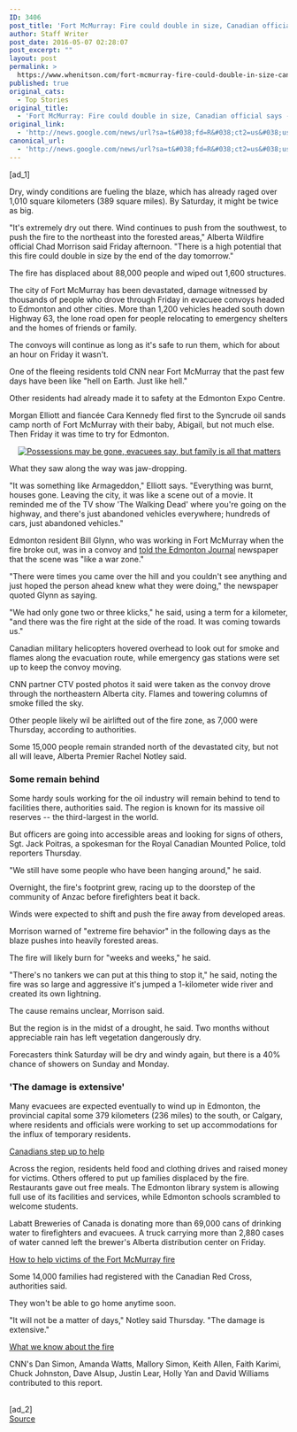 ```yaml
---
ID: 3406
post_title: 'Fort McMurray: Fire could double in size, Canadian official says &#8211; CNN'
author: Staff Writer
post_date: 2016-05-07 02:28:07
post_excerpt: ""
layout: post
permalink: >
  https://www.whenitson.com/fort-mcmurray-fire-could-double-in-size-canadian-official-says-cnn/
published: true
original_cats:
  - Top Stories
original_title:
  - 'Fort McMurray: Fire could double in size, Canadian official says - CNN'
original_link:
  - 'http://news.google.com/news/url?sa=t&#038;fd=R&#038;ct2=us&#038;usg=AFQjCNFEZ0Ke5QiA74772FZhO6lLucSn7w&#038;clid=c3a7d30bb8a4878e06b80cf16b898331&#038;cid=52779098017713&#038;ei=tlItV_DFIoGThAGc0I64Bw&#038;url=http://www.cnn.com/2016/05/06/americas/fort-mcmurray-fire-canada/'
canonical_url:
  - 'http://news.google.com/news/url?sa=t&#038;fd=R&#038;ct2=us&#038;usg=AFQjCNFEZ0Ke5QiA74772FZhO6lLucSn7w&#038;clid=c3a7d30bb8a4878e06b80cf16b898331&#038;cid=52779098017713&#038;ei=tlItV_DFIoGThAGc0I64Bw&#038;url=http://www.cnn.com/2016/05/06/americas/fort-mcmurray-fire-canada/'
---
```

 [ad_1]
<br><p>Dry, windy conditions are fueling the blaze, which has already raged over 1,010 square kilometers (389 square miles). By Saturday, it might be twice as big.</p><p>"It's extremely dry out there. Wind continues to push from the southwest, to push the fire to the northeast into the forested areas," Alberta Wildfire official Chad Morrison said Friday afternoon. "There is a high potential that this fire could double in size by the end of the day tomorrow."</p><p>The fire has displaced about 88,000 people and wiped out 1,600 structures.</p><p>The city of Fort McMurray has been devastated, damage witnessed by thousands of people who drove through Friday in evacuee convoys headed to Edmonton and other cities. More than 1,200 vehicles headed south down Highway 63, the lone road open for people relocating to emergency shelters and the homes of friends or family.</p><div readability="156.79241071429"><p>The convoys will continue as long as it's safe to run them, which for about an hour on Friday it wasn't. </p><p>One of the fleeing residents told CNN near Fort McMurray that the past few days have been like "hell on Earth. Just like hell."</p><p>Other residents had already made it to safety at the Edmonton Expo Centre.</p><p>Morgan Elliott and fiancée Cara Kennedy fled first to the Syncrude oil sands camp north of Fort McMurray with their baby, Abigail, but not much else. Then Friday it was time to try for Edmonton.</p><div class="el__embedded el__embedded--standard"><div class="el__storyelement--standard el__article--embed"><div class="el__article--teaseimage"><a href="http://www.cnn.com/2016/05/06/americas/canada-wildfire-what-they-took/index.html"><img class="media__image media__image--responsive" alt="Possessions may be gone, evacuees say, but family is all that matters" data-src-mini="http://i2.cdn.turner.com/cnnnext/dam/assets/160506103155-02-canada-fire-victims-small-169.jpg" data-src-xsmall="http://i2.cdn.turner.com/cnnnext/dam/assets/160506103155-02-canada-fire-victims-medium-plus-169.jpg" data-src-small="http://www.whenitson.com/wp-content/uploads/2016/05/Fort-McMurray-Fire-could-double-in-size-Canadian-official-says-CNN.jpg" data-src-medium="http://i2.cdn.turner.com/cnnnext/dam/assets/160506103155-02-canada-fire-victims-exlarge-169.jpg" data-src-large="http://i2.cdn.turner.com/cnnnext/dam/assets/160506103155-02-canada-fire-victims-super-169.jpg" data-src-full16x9="http://i2.cdn.turner.com/cnnnext/dam/assets/160506103155-02-canada-fire-victims-full-169.jpg" data-src-mini1x1="http://i2.cdn.turner.com/cnnnext/dam/assets/160506103155-02-canada-fire-victims-small-11.jpg" data-demand-load="not-loaded" data-eq-pts="mini: 0,  xsmall: 221,  small: 308,  medium: 461,  large:  781" src="data:image/gif;base64,R0lGODlhEAAJAJEAAAAAAP///////wAAACH5BAEAAAIALAAAAAAQAAkAAAIKlI+py+0Po5yUFQA7"/><noscript><img alt="Possessions may be gone, evacuees say, but family is all that matters" class="media__image" src="http://www.whenitson.com/wp-content/uploads/2016/05/Fort-McMurray-Fire-could-double-in-size-Canadian-official-says-CNN.jpg"/></noscript></a></div></div></div><p>What they saw along the way was jaw-dropping.</p><p>"It was something like Armageddon," Elliott says. "Everything was burnt, houses gone. Leaving the city, it was like a scene out of a movie. It reminded me of the TV show 'The Walking Dead' where you're going on the highway, and there's just abandoned vehicles everywhere; hundreds of cars, just abandoned vehicles."</p><div class="zn-body__paragraph" readability="31.889502762431">Edmonton resident Bill Glynn, who was working in Fort McMurray when the fire broke out, was in a convoy and <a href="http://edmontonjournal.com/news/local-news/wildfire-evacuees-stuck-north-of-fort-mcmurray-will-move-south-in-rcmp-convoy" target="_blank">told the Edmonton Journal</a> newspaper that the scene was "like a war zone."</div><p>"There were times you came over the hill and you couldn't see anything and just hoped the person ahead knew what they were doing," the newspaper quoted Glynn as saying. </p><p>"We had only gone two or<strong> </strong>three klicks," he said, using a term for a kilometer, "and there was the fire right at the side of the road. It was coming towards us."</p><p>Canadian military helicopters hovered overhead to look out for smoke and flames along the evacuation route, while emergency gas stations were set up to keep the convoy moving.</p><p>CNN partner CTV posted photos it said were taken as the convoy drove through the northeastern Alberta city. Flames and towering columns of smoke filled the sky.</p><p>Other people likely wil be airlifted out of the fire zone, as 7,000 were Thursday, according to authorities.</p><p>Some 15,000 people remain stranded north of the devastated city, but not all will leave, Alberta Premier Rachel Notley said.</p><p><h3>Some remain behind</h3></p><p>Some hardy souls working for the oil industry will remain behind to tend to facilities there, authorities said. The region is known for its massive oil reserves -- the third-largest in the world.</p><p>But officers are going into accessible areas and looking for signs of others, Sgt. Jack Poitras, a spokesman for the Royal Canadian Mounted Police, told reporters Thursday. </p><p>"We still have some people who have been hanging around," he said. </p><p>Overnight, the fire's footprint grew, racing up to the doorstep of the community of Anzac before firefighters beat it back.</p><p>Winds were expected to shift and push the fire away from developed areas.</p><p>Morrison warned of "extreme fire behavior" in the following days as the blaze pushes into heavily forested areas.</p><p>The fire will likely burn for "weeks and weeks," he said.</p><p>"There's no tankers we can put at this thing to stop it," he said, noting the fire was so large and aggressive it's jumped a 1-kilometer wide river and created its own lightning.</p><p>The cause remains unclear, Morrison said.</p><p>But the region is in the midst of a drought, he said. Two months without appreciable rain has left vegetation dangerously dry. </p><p>Forecasters think Saturday will be dry and windy again, but there is a 40% chance of showers on Sunday and Monday.</p><p><h3>'The damage is extensive'</h3></p><p>Many evacuees are expected eventually to wind up in Edmonton, the provincial capital some 379 kilometers (236 miles) to the south, or Calgary, where residents and officials were working to set up accommodations for the influx of temporary residents.</p><div class="zn-body__paragraph"><a href="http://www.cnn.com/2016/05/06/americas/canada-fire-help/index.html">Canadians step up to help</a></div><p>Across the region, residents held food and clothing drives and raised money for victims. Others offered to put up families displaced by the fire. Restaurants gave out free meals. The Edmonton library system is allowing full use of its facilities and services, while Edmonton schools scrambled to welcome students.</p><p>Labatt Breweries of Canada is donating more than 69,000 cans of drinking water to firefighters and evacuees.  A truck carrying more than 2,880 cases of water canned left the brewer's Alberta distribution center on Friday.</p><div class="zn-body__paragraph"><a href="http://www.cnn.com/2016/05/05/world/iyw-fort-mcmurray-alberta-canada-wildfire-how-to-help/index.html" target="_blank">How to help victims of the Fort McMurray fire</a></div><p>Some 14,000 families had registered with the Canadian Red Cross, authorities said.</p><p>They won't be able to go home anytime soon.</p><p>"It will not be a matter of days," Notley said Thursday. "The damage is extensive." </p><div class="zn-body__paragraph"><a href="http://www.cnn.com/2016/05/06/americas/fort-mcmurray-fire-q-and-a/index.html">What we know about the fire</a></div></div><p>CNN's Dan Simon, Amanda Watts, Mallory Simon, Keith Allen, Faith Karimi, Chuck Johnston, Dave Alsup, Justin Lear, Holly Yan and David Williams contributed to this report.</p>
<br>[ad_2]
<br><a href="http://news.google.com/news/url?sa=t&#038;fd=R&#038;ct2=us&#038;usg=AFQjCNFEZ0Ke5QiA74772FZhO6lLucSn7w&#038;clid=c3a7d30bb8a4878e06b80cf16b898331&#038;cid=52779098017713&#038;ei=tlItV_DFIoGThAGc0I64Bw&#038;url=http://www.cnn.com/2016/05/06/americas/fort-mcmurray-fire-canada/">Source </a>